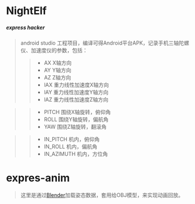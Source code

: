 # NightElf
##### express hacker
> android studio 工程项目，编译可得Android平台APK，记录手机三轴陀螺仪、加速度仪的参数，包括：
> > * AX X轴方向
> > * AY Y轴方向
> > * AZ Z轴方向
> > * lAX 重力线性加速度X轴方向
> > * lAY 重力线性加速度Y轴方向
> > * lAZ 重力线性加速度Z轴方向

> > * PITCH 围绕X轴旋转，俯仰角
> > * ROLL 围绕Y轴旋转，偏航角
> > * YAW 围绕Z轴旋转，翻滚角

> > * IN_PITCH 机内，俯仰角
> > * IN_ROLL 机内，偏航角
> > * IN_AZIMUTH 机内，方位角

# expres-anim
> 这里是通过[Blender](https://www.blender.org/)加载姿态数据，套用给OBJ模型，来实现动画回放。
